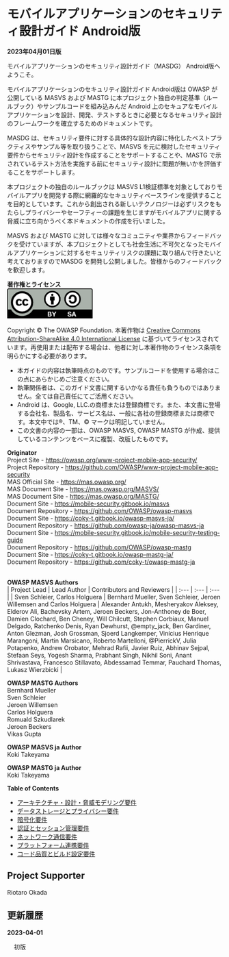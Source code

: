# モバイルアプリケーションのセキュリティ設計ガイド Android版

**2023年04月01日版**&#010;<br>

モバイルアプリケーションのセキュリティ設計ガイド（MASDG） Android版へようこそ。

モバイルアプリケーションのセキュリティ設計ガイド Android版は OWASP が公開している MASVS および MASTG に本プロジェクト独自の判定基準（ルールブック）やサンプルコードを組み込みんだ Android 上のセキュアなモバイルアプリケーションを設計、開発、テストするときに必要となるセキュリティ設計のフレームワークを確立するためのドキュメントです。

MASDG は、セキュリティ要件に対する具体的な設計内容に特化したベストプラクティスやサンプル等を取り扱うことで、MASVS を元に検討したセキュリティ要件からセキュリティ設計を作成することをサポートすることや、MASTG で示されているテスト方法を実施する前にセキュリティ設計に問題が無いかを評価することをサポートします。

本プロジェクトの独自のルールブックは MASVS L1検証標準を対象としておりモバイルアプリを開発する際に網羅的なセキュリティベースラインを提供することを目的としています。これから創出される新しいテクノロジーは必ずリスクをもたらしプライバシーやセーフティーの課題を生じますがモバイルアプリに関する脅威に立ち向かうべく本ドキュメントの作成を行いました。

MASVS および MASTG に対しては様々なコミュニティや業界からフィードバックを受けていますが、本プロジェクトとしても社会生活に不可欠となったモバイルアプリケーションに対するセキュリティリスクの課題に取り組んで行きたいと考えておりますのでMASDG を開発し公開しました。皆様からのフィードバックを歓迎します。

**著作権とライセンス**  
<a href="https://creativecommons.org/licenses/by-sa/4.0/"><img src="images/0x01/by-sa.png" alt="CC BY-SA 4.0" width="200"></a>

Copyright © The OWASP Foundation. 本著作物は [Creative Commons Attribution-ShareAlike 4.0 International License](https://creativecommons.org/licenses/by-sa/4.0/) に基づいてライセンスされています。再使用または配布する場合は、他者に対し本著作物のライセンス条項を明らかにする必要があります。

* 本ガイドの内容は執筆時点のものです。サンプルコードを使用する場合はこの点にあらかじめご注意ください。
* 執筆関係者は、このガイド文書に関するいかなる責任も負うものではありません。全ては自己責任にてご活用ください。
* Android は、Google, LLC.の商標または登録商標です。また、本文書に登場する会社名、製品名、サービス名は、一般に各社の登録商標または商標です。本文中では®、TM、© マークは明記していません。
* この文書の内容の一部は、OWASP MASVS, OWASP MASTG が作成、提供しているコンテンツをベースに複製、改版したものです。

**Originator**  
Project Site - https://owasp.org/www-project-mobile-app-security/  
Project Repository - https://github.com/OWASP/www-project-mobile-app-security  
MAS Official Site - https://mas.owasp.org/  
MAS Document Site - https://mas.owasp.org/MASVS/  
MAS Document Site - https://mas.owasp.org/MASTG/  
Document Site - https://mobile-security.gitbook.io/masvs  
Document Repository - https://github.com/OWASP/owasp-masvs  
Document Site - https://coky-t.gitbook.io/owasp-masvs-ja/  
Document Repository - https://github.com/owasp-ja/owasp-masvs-ja  
Document Site - https://mobile-security.gitbook.io/mobile-security-testing-guide  
Document Repository - https://github.com/OWASP/owasp-mastg  
Document Site - https://coky-t.gitbook.io/owasp-mastg-ja/  
Document Repository - https://github.com/coky-t/owasp-mastg-ja  
<br>

**OWASP MASVS Authors**  
| Project Lead | Lead Author | Contributors and Reviewers |
| :--- | :--- | :--- |
| Sven Schleier, Carlos Holguera | Bernhard Mueller, Sven Schleier, Jeroen Willemsen and Carlos Holguera | Alexander Antukh, Mesheryakov Aleksey, Elderov Ali, Bachevsky Artem, Jeroen Beckers, Jon-Anthoney de Boer, Damien Clochard, Ben Cheney, Will Chilcutt, Stephen Corbiaux, Manuel Delgado, Ratchenko Denis, Ryan Dewhurst, @empty_jack, Ben Gardiner, Anton Glezman, Josh Grossman, Sjoerd Langkemper, Vinícius Henrique Marangoni, Martin Marsicano, Roberto Martelloni, @PierrickV, Julia Potapenko, Andrew Orobator, Mehrad Rafii, Javier Ruiz, Abhinav Sejpal, Stefaan Seys, Yogesh Sharma, Prabhant Singh, Nikhil Soni, Anant Shrivastava, Francesco Stillavato, Abdessamad Temmar, Pauchard Thomas, Lukasz Wierzbicki |

**OWASP MASTG Authors**  
Bernhard Mueller  
Sven Schleier  
Jeroen Willemsen  
Carlos Holguera  
Romuald Szkudlarek  
Jeroen Beckers  
Vikas Gupta

**OWASP MASVS ja Author**  
Koki Takeyama

**OWASP MASTG ja Author**  
Koki Takeyama

**Table of Contents**  
- [アーキテクチャ・設計・脅威モデリング要件](0x02-MASDG-Architecture_Design_and_Threat_Modeling_Requirements.md)
- [データストレージとプライバシー要件](0x03-MASDG-Data_Storage_and_Privacy_Requirements.md)
- [暗号化要件](0x04-MASDG-Cryptography_Requirements.md)
- [認証とセッション管理要件](0x05-MASDG-Authentication_and_Session_Management_Requirements.md)
- [ネットワーク通信要件](0x06-MASDG-Network_Communication_Requirements.md)
- [プラットフォーム連携要件](0x07-MASDG-Platform_Interaction_Requirements.md)
- [コード品質とビルド設定要件](0x08-MASDG-Code_Quality_and_Build_Setting_Requirements.md)

## Project Supporter
Riotaro Okada

## 更新履歴
**2023-04-01**

&nbsp;&nbsp;&nbsp;&nbsp;初版